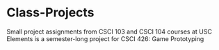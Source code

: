 # Class-Projects
Small project assignments from CSCI 103 and CSCI 104 courses at USC
Elements is a semester-long project for CSCI 426: Game Prototyping

